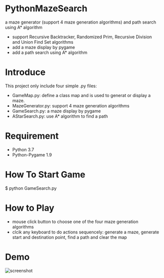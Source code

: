 # PythonMazeSearch
a maze generator (support 4 maze generation algorithms) and path search using A* algorithm
* support Recursive Backtracker, Randomized Prim, Recursive Division and Union Find Set algorithms
* add a maze display by pygame
* add a path search using A* algorithm

# Introduce
This project only include four simple .py files:

* GameMap.py: define a class map and is used to generat or display a maze.
* MazeGenerator.py: support 4 maze generation algorithms
* GameSearch.py: a maze display by pygame
* AStarSearch.py: use A* algorithm to find a path

# Requirement
* Python 3.7
* Python-Pygame 1.9

# How To Start Game
$ python GameSearch.py

# How to Play
* mouse click button to choose one of the four maze generation algorithms
* clcik any keyboard to do actions sequencely: generate a maze, generate start and destination point, find a path and clear the map

# Demo
![screenshot](https://raw.githubusercontent.com/marblexu/PythonMazeSearch/master/demo.png)
